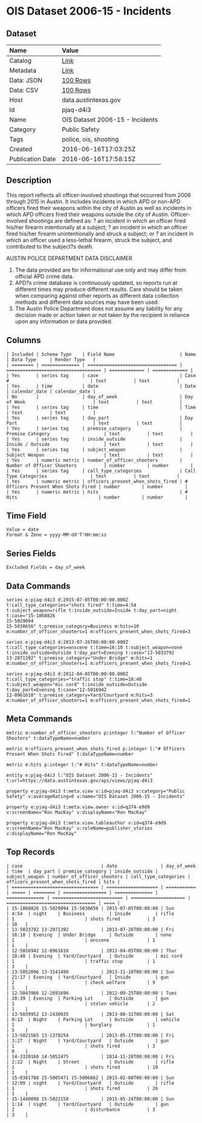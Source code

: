 # OIS Dataset 2006-15 - Incidents

## Dataset

| Name | Value |
| :--- | :---- |
| Catalog | [Link](https://catalog.data.gov/dataset/ois-dataset-2006-15-incidents) |
| Metadata | [Link](https://data.austintexas.gov/api/views/pjaq-d4i3) |
| Data: JSON | [100 Rows](https://data.austintexas.gov/api/views/pjaq-d4i3/rows.json?max_rows=100) |
| Data: CSV | [100 Rows](https://data.austintexas.gov/api/views/pjaq-d4i3/rows.csv?max_rows=100) |
| Host | data.austintexas.gov |
| Id | pjaq-d4i3 |
| Name | OIS Dataset 2006-15 - Incidents |
| Category | Public Safety |
| Tags | police, ois, shooting |
| Created | 2016-06-16T17:03:25Z |
| Publication Date | 2016-06-16T17:58:15Z |

## Description

This report reflects all officer-involved shootings that occurred from 2006 through 2015 in Austin. It includes incidents in which APD or non-APD officers fired their weapons within the city of Austin as well as incidents in which APD officers fired their weapons outside the city of Austin.
Officer-involved shootings are defined as:
? an incident in which an officer fired his/her firearm intentionally at a subject;
? an incident in which an officer fired his/her firearm unintentionally and struck a subject; or
? an incident in which an officer used a less-lethal firearm, struck the subject, and contributed to the subject?s death.

AUSTIN POLICE DEPARTMENT DATA DISCLAIMER
1. The data provided are for informational use only and may differ from official APD crime data.
2. APD?s crime database is continuously updated, so reports run at different times may produce different results.  Care should be taken when comparing against other reports as different data collection methods and different data sources may have been used.
3. The Austin Police Department does not assume any liability for any decision made or action taken or not taken by the recipient in reliance upon any information or data provided.

## Columns

```ls
| Included | Schema Type    | Field Name                        | Name                                | Data Type     | Render Type   |
| ======== | ============== | ================================= | =================================== | ============= | ============= |
| Yes      | series tag     | case                              | Case #                              | text          | text          |
| Yes      | time           | date                              | Date                                | calendar_date | calendar_date |
| No       |                | day_of_week                       | Day of Week                         | text          | text          |
| Yes      | series tag     | time                              | Time                                | text          | text          |
| Yes      | series tag     | day_part                          | Day Part                            | text          | text          |
| Yes      | series tag     | premise_category                  | Premise Category                    | text          | text          |
| Yes      | series tag     | inside_outside                    | Inside / Outside                    | text          | text          |
| Yes      | series tag     | subject_weapon                    | Subject Weapon                      | text          | text          |
| Yes      | numeric metric | number_of_officer_shooters        | Number of Officer Shooters          | number        | number        |
| Yes      | series tag     | call_type_categories              | Call Type Categories                | text          | text          |
| Yes      | numeric metric | officers_present_when_shots_fired | # Officers Present When Shots Fired | number        | number        |
| Yes      | numeric metric | hits                              | # Hits                              | number        | number        |
```

## Time Field

```ls
Value = date
Format & Zone = yyyy-MM-dd'T'HH:mm:ss
```

## Series Fields

```ls
Excluded Fields = day_of_week
```

## Data Commands

```ls
series e:pjaq-d4i3 d:2015-07-05T00:00:00.000Z t:call_type_categories="shots fired" t:time=4:54 t:subject_weapon=rifle t:inside_outside=Inside t:day_part=night t:case="15-1860826
15-5029094
15-5030656" t:premise_category=Business m:hits=10 m:number_of_officer_shooters=1 m:officers_present_when_shots_fired=3

series e:pjaq-d4i3 d:2013-07-26T00:00:00.000Z t:call_type_categories=onscene t:time=16:10 t:subject_weapon=none t:inside_outside=Outside t:day_part=Evening t:case="13-5033792
13-2071392" t:premise_category="Under Bridge" m:hits=1 m:number_of_officer_shooters=1 m:officers_present_when_shots_fired=1

series e:pjaq-d4i3 d:2012-04-05T00:00:00.000Z t:call_type_categories="traffic stop" t:time=18:40 t:subject_weapon="mic cord" t:inside_outside=Outside t:day_part=Evening t:case="12-5016942
12-0961610" t:premise_category=Yard/Courtyard m:hits=3 m:number_of_officer_shooters=1 m:officers_present_when_shots_fired=1
```

## Meta Commands

```ls
metric m:number_of_officer_shooters p:integer l:"Number of Officer Shooters" t:dataTypeName=number

metric m:officers_present_when_shots_fired p:integer l:"# Officers Present When Shots Fired" t:dataTypeName=number

metric m:hits p:integer l:"# Hits" t:dataTypeName=number

entity e:pjaq-d4i3 l:"OIS Dataset 2006-15 - Incidents" t:url=https://data.austintexas.gov/api/views/pjaq-d4i3

property e:pjaq-d4i3 t:meta.view v:id=pjaq-d4i3 v:category="Public Safety" v:averageRating=0 v:name="OIS Dataset 2006-15 - Incidents"

property e:pjaq-d4i3 t:meta.view.owner v:id=q374-e9d9 v:screenName="Ron MacKay" v:displayName="Ron MacKay"

property e:pjaq-d4i3 t:meta.view.tableauthor v:id=q374-e9d9 v:screenName="Ron MacKay" v:roleName=publisher_stories v:displayName="Ron MacKay"
```

## Top Records

```ls
| case                             | date                | day_of_week | time  | day_part | premise_category | inside_outside | subject_weapon | number_of_officer_shooters | call_type_categories | officers_present_when_shots_fired | hits | 
| ================================ | =================== | =========== | ===== | ======== | ================ | ============== | ============== | ========================== | ==================== | ================================= | ==== | 
| 15-1860826 15-5029094 15-5030656 | 2015-07-05T00:00:00 | Sun         | 4:54  | night    | Business         | Inside         | rifle          | 1                          | shots fired          | 3                                 | 10   | 
| 13-5033792 13-2071392            | 2013-07-26T00:00:00 | Fri         | 16:10 | Evening  | Under Bridge     | Outside        | none           | 1                          | onscene              | 1                                 | 1    | 
| 12-5016942 12-0961610            | 2012-04-05T00:00:00 | Thur        | 18:40 | Evening  | Yard/Courtyard   | Outside        | mic cord       | 1                          | traffic stop         | 1                                 | 3    | 
| 13-5052096 13-3141499            | 2013-11-10T00:00:00 | Sun         | 21:17 | Evening  | Yard/Courtyard   | Inside         | gun            | 2                          | check welfare        | 9                                 | 1    | 
| 12-5043966 12-2691696            | 2012-09-25T00:00:00 | Tues        | 20:39 | Evening  | Parking Lot      | Outside        | gun            | 1                          | stolen vehicle       | 2                                 | 1    | 
| 13-5039952 13-2430035            | 2013-08-31T00:00:00 | Sat         | 0:13  | Night    | Parking Lot      | Outside        | vehicle        | 1                          | burglary             | 1                                 | 5    | 
| 13-5021565 13-1370254            | 2013-05-17T00:00:00 | Fri         | 3:27  | Night    | Yard/Courtyard   | Outside        | gun            | 1                          | shots fired          | 3                                 | 0    | 
| 14-3320160 14-5052475            | 2014-11-28T00:00:00 | Fri         | 2:22  | Night    | Street           | Outside        | rifle          | 1                          | shots fired          | 10                                | 1    | 
| 15-0381788 15-5005471 15-5006662 | 2015-02-08T00:00:00 | Sun         | 12:09 | night    | Yard/Courtyard   | Outside        | rifle          | 1                          | shots fired          | 26                                | 1    | 
| 15-1440098 15-5022158            | 2015-05-24T00:00:00 | Sun         | 1:14  | night    | Yard/Courtyard   | Outside        | gun            | 2                          | disturbance          | 3                                 | 3    | 
```